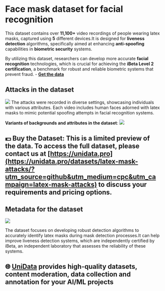 # Face mask dataset for facial recognition

This dataset contains over **11,100+** video recordings of people wearing latex masks, captured using **5** different devices.It is designed for **liveness detection** algorithms, specifically aimed at enhancing **anti-spoofing** capabilities in **biometric security** systems.

By utilizing this dataset, researchers can develop more accurate **facial recognition** technologies, which is crucial for achieving the **iBeta Level 2 certification**, a benchmark for robust and reliable biometric systems that prevent fraud.  - **[Get the data](https://unidata.pro/datasets/latex-mask-attacks/?utm_source=github&utm_medium=cpc&utm_campaign=latex-mask-attacks)**

## Attacks in the dataset
![](https://www.googleapis.com/download/storage/v1/b/kaggle-user-content/o/inbox%2F22059654%2Fd26999e74b04cead23f9d84385faa35e%2FFrame%20160.png?generation=1731108775128647&alt=media)
The attacks were recorded in diverse settings, showcasing individuals with various attributes. Each video includes human faces adorned with latex masks to mimic potential spoofing attempts in facial recognition systems.

**Variants of backgrounds and attributes in the dataset**:
![](https://www.googleapis.com/download/storage/v1/b/kaggle-user-content/o/inbox%2F22059654%2Fbf3ed70a8a519ebb4bbdd8fc634bd4f3%2FFrame%20146%20(2).png?generation=1730208154622175&alt=media)
## 💵 Buy the Dataset: This is a limited preview of the data. To access the full dataset, please contact us at [https://unidata.pro](https://unidata.pro/datasets/latex-mask-attacks/?utm_source=github&utm_medium=cpc&utm_campaign=latex-mask-attacks) to discuss your requirements and pricing options.

## Metadata for the dataset
![](https://www.googleapis.com/download/storage/v1/b/kaggle-user-content/o/inbox%2F22059654%2F8c9af8a5c224c7579dbfa5ab9bf0cd96%2FFrame%20161%20(3).png?generation=1731112946301570&alt=media)

The dataset focuses on developing robust detection algorithms to accurately identify latex masks during mask detection processes.It can help improve liveness detection systems, which are independently certified by iBeta, an independent laboratory that assesses the reliability of these systems.

## 🌐 [UniData](https://unidata.pro/datasets/latex-mask-attacks/?utm_source=github&utm_medium=cpc&utm_campaign=latex-mask-attacks) provides high-quality datasets, content moderation, data collection and annotation for your AI/ML projects 
